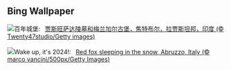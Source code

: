 ## Bing Wallpaper
![](https://www.bing.com/th?id=OHR.MehrangarhJodhpur_ZH-CN2855490711_UHD.jpg&w=1000)百年城堡:&nbsp;&ensp;[贾斯旺萨达陵墓和梅兰加尔古堡，焦特布尔，拉贾斯坦邦，印度 (© Twenty47studio/Getty images)](https://www.bing.com/th?id=OHR.MehrangarhJodhpur_ZH-CN2855490711_UHD.jpg)
<br><br/>
![](https://www.bing.com/th?id=OHR.SleepingFox_EN-US7231760677_UHD.jpg&w=1000)Wake up, it's 2024!:&nbsp;&ensp;[Red fox sleeping in the snow, Abruzzo, Italy (© marco vancini/500px/Getty Images)](https://www.bing.com/th?id=OHR.SleepingFox_EN-US7231760677_UHD.jpg)
<br><br/>
